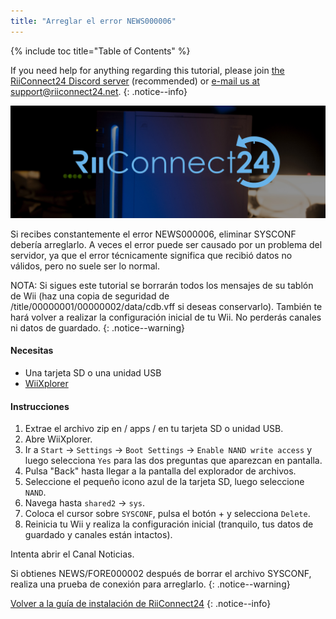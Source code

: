 ```yaml
---
title: "Arreglar el error NEWS000006"
---
```


{% include toc title="Table of Contents" %}

If you need help for anything regarding this tutorial, please join [the RiiConnect24 Discord server](https://discord.gg/rc24) (recommended) or [e-mail us at support@riiconnect24.net](mailto:support@riiconnect24.net).
{: .notice--info}

![RiiConnect24 Logo](/images/WiiRC24Logo.jpg)

Si recibes constantemente el error NEWS000006, eliminar SYSCONF debería arreglarlo. A veces el error puede ser causado por un problema del servidor, ya que el error técnicamente significa que recibió datos no válidos, pero no suele ser lo normal.

NOTA: Si sigues este tutorial se borrarán todos los mensajes de su tablón de Wii (haz una copia de seguridad de /title/00000001/00000002/data/cdb.vff si deseas conservarlo). También te hará volver a realizar la configuración inicial de tu Wii. No perderás canales ni datos de guardado.
{: .notice--warning}

#### Necesitas
* Una tarjeta SD o una unidad USB
* [WiiXplorer](https://sourceforge.net/projects/wiixplorer/files/latest/download)

#### Instrucciones

1. Extrae el archivo zip en / apps / en tu tarjeta SD o unidad USB.
1. Abre WiiXplorer.
1. Ir a `Start` -> `Settings` -> `Boot Settings` -> `Enable NAND write access` y luego selecciona `Yes` para las dos preguntas que aparezcan en pantalla.
1. Pulsa "Back" hasta llegar a la pantalla del explorador de archivos.
1. Seleccione el pequeño icono azul de la tarjeta SD, luego seleccione `NAND`.
1. Navega hasta `shared2` -> `sys`.
1. Coloca el cursor sobre `SYSCONF`, pulsa el botón + y selecciona `Delete`.
1. Reinicia tu Wii y realiza la configuración inicial (tranquilo, tus datos de guardado y canales están intactos).

Intenta abrir el Canal Noticias.

Si obtienes NEWS/FORE000002 después de borrar el archivo SYSCONF, realiza una prueba de conexión para arreglarlo.
{: .notice--warning}

[Volver a la guía de instalación de RiiConnect24](riiconnect24)
{: .notice--info}
